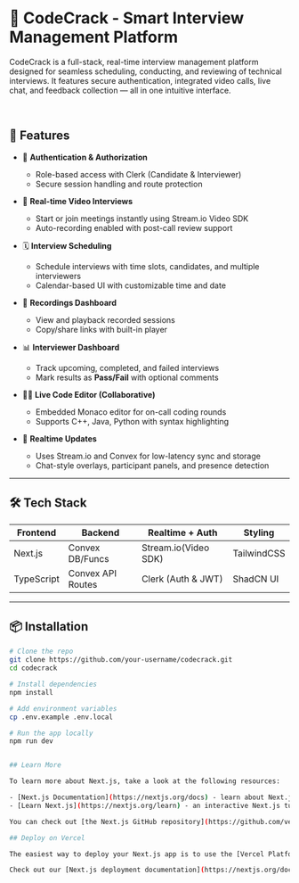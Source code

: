 # 🧠 CodeCrack - Smart Interview Management Platform

CodeCrack is a full-stack, real-time interview management platform designed for seamless scheduling, conducting, and reviewing of technical interviews. It features secure authentication, integrated video calls, live chat, and feedback collection — all in one intuitive interface.

<br/>

## 🚀 Features

- 🔐 **Authentication & Authorization**
  - Role-based access with Clerk (Candidate & Interviewer)
  - Secure session handling and route protection

- 🎥 **Real-time Video Interviews**
  - Start or join meetings instantly using Stream.io Video SDK
  - Auto-recording enabled with post-call review support

- 🗓️ **Interview Scheduling**
  - Schedule interviews with time slots, candidates, and multiple interviewers
  - Calendar-based UI with customizable time and date

- 📁 **Recordings Dashboard**
  - View and playback recorded sessions
  - Copy/share links with built-in player

- 📊 **Interviewer Dashboard**
  - Track upcoming, completed, and failed interviews
  - Mark results as **Pass/Fail** with optional comments

- 🧑‍💻 **Live Code Editor (Collaborative)**
  - Embedded Monaco editor for on-call coding rounds
  - Supports C++, Java, Python with syntax highlighting

- 📡 **Realtime Updates**
  - Uses Stream.io and Convex for low-latency sync and storage
  - Chat-style overlays, participant panels, and presence detection

---

## 🛠️ Tech Stack

| Frontend         | Backend            | Realtime + Auth      | Styling            |
|------------------|--------------------|----------------------|--------------------|
| Next.js          | Convex DB/Funcs    | Stream.io(Video SDK) | TailwindCSS        |
| TypeScript       | Convex API Routes  | Clerk (Auth & JWT)   | ShadCN UI          |

---

## 📦 Installation

```bash
# Clone the repo
git clone https://github.com/your-username/codecrack.git
cd codecrack

# Install dependencies
npm install

# Add environment variables
cp .env.example .env.local

# Run the app locally
npm run dev


## Learn More

To learn more about Next.js, take a look at the following resources:

- [Next.js Documentation](https://nextjs.org/docs) - learn about Next.js features and API.
- [Learn Next.js](https://nextjs.org/learn) - an interactive Next.js tutorial.

You can check out [the Next.js GitHub repository](https://github.com/vercel/next.js) - your feedback and contributions are welcome!

## Deploy on Vercel

The easiest way to deploy your Next.js app is to use the [Vercel Platform](https://vercel.com/new?utm_medium=default-template&filter=next.js&utm_source=create-next-app&utm_campaign=create-next-app-readme) from the creators of Next.js.

Check out our [Next.js deployment documentation](https://nextjs.org/docs/app/building-your-application/deploying) for more details.

